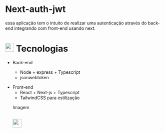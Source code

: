 # Next-auth-jwt
essa aplicação tem o intuito de realizar uma autenticação através do back-end integrando com front-end usando next.

## <h1><img src="https://github.githubassets.com/images/icons/emoji/unicode/1f4bb.png" width="28px"/> Tecnologias</h1>

<ul>
<li>
Back-end

<div>
<ul>
<li>Node + express + Typescript</li>
<li>jsonwebtoken </li>
<ul>
</li>
</ul>
<ul>
</div>

<div>
<li>
Front-end

<ul>
<li>React + Next-js + Typescript</li>
<li>TailwindCSS para estilização</li>
</ul>

</li>
</div>
  
Imagem
## <img src="https://github.com/Melchior-cmd/Next-auth-jwt/assets/54017816/52ebbf3e-e388-41dc-b6bc-5afab0d64c01" width="28px"/>

